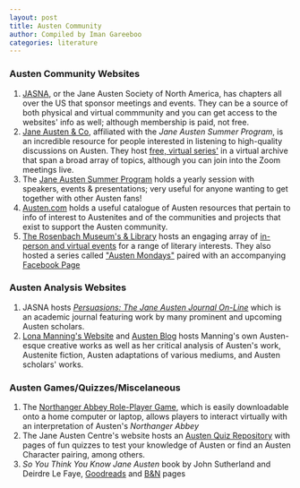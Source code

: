 ```yaml
---
layout: post
title: Austen Community
author: Compiled by Iman Gareeboo
categories: literature
---
```


### Austen Community Websites
<ol>
  <li><a href="https://jasna.org/">JASNA</a>, or the Jane Austen Society of North America, has chapters all over the US that sponsor meetings and events. They can be a source of both physical and virtual commmunity and you can get access to the websites' info as well; although membership is paid, not free. </li>
  <li><a href="https://www.janeaustenandco.org/">Jane Austen & Co</a>, affiliated with the <i>Jane Austen Summer Program</i>, is an incredible resource for people interested in listening to high-quality discussions on Austen. They host <a href="https://www.janeaustenandco.org/recorded-events">free, virtual series'</a> in a virtual archive that span a broad array of topics, although you can join into the Zoom meetings live.</li>
  <li>The <a href="https://www.janeaustensummer.org/">Jane Austen Summer Program</a> holds a yearly session with speakers, events & presentations; very useful for anyone wanting to get together with other Austen fans!
  <li><a href="https://www.austen.com/">Austen.com</a> holds a useful catalogue of Austen resources that pertain to info of interest to Austenites and of the communities and projects that exist to support the Austen community.
  <li><a href="https://rosenbach.org/">The Rosenbach Museum's & Library</a> hosts an engaging array of <a href="https://rosenbach.org/events/">in-person and virtual events</a> for a range of literary interests. They also hosted a series called <a href="https://www.youtube.com/playlist?list=PLWR9Pkh4eGAkstK-mI-sL5pr4u-f_KcFp">"Austen Mondays"</a> paired with an accompanying <a href="https://www.facebook.com/groups/austenmondays/">Facebook Page</a></li>
</ol>


### Austen Analysis Websites 
<ol>
  <li>JASNA hosts <a href="https://jasna.org/publications-2/persuasions-online/"><i>Persuasions: The Jane Austen Journal On-Line</i></a> which is an academic journal featuring work by many prominent and upcoming Austen scholars.</li>
  <li><a href="http://www.lonamanning.ca/">Lona Manning's Website</a> and <a href="http://www.lonamanning.ca/blog/cmp1-introduction-to-the-series">Austen Blog</a> hosts Manning's own Austen-esque creative works as well as her critical analysis of Austen's work, Austenite fiction, Austen adaptations of various mediums, and Austen scholars' works.</li>
</ol>


### Austen Games/Quizzes/Miscelaneous
<ol>
<li>The <a href="https://spiralatlas.itch.io/northanger-abbey-the-game">Northanger Abbey Role-Player Game</a>, which is easily downloadable onto a home computer or laptop, allows players to interact virtually with an interpretation of Austen's <i>Northanger Abbey</i></li>
<li>The Jane Austen Centre's website hosts an <a href="https://janeausten.co.uk/blogs/the-jane-austen-quiz?currency=usd">Austen Quiz Repository</a> with pages of fun quizzes to test your knowledge of Austen or find an Austen Character pairing, among others.</li>
  <li><i>So You Think You Know Jane Austen</i> book by John Sutherland and Deirdre Le Faye, <a href="https://www.goodreads.com/book/show/5989964-so-you-think-you-know-jane-austen">Goodreads</a> and <a href="https://www.barnesandnoble.com/w/so-you-think-you-know-jane-austen-john-sutherland/1112113557">B&N</a> pages</li>
</ol>


